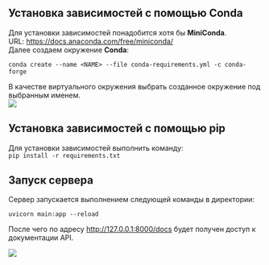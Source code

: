 ## Установка зависимостей с помощью Conda
Для установки зависимостей понадобится хотя бы **MiniConda**.  
URL: https://docs.anaconda.com/free/miniconda/  
Далее создаем окружение **Conda**: 

```conda create --name <NAME> --file conda-requirements.yml -c conda-forge```  

В качестве виртуального окружения выбрать созданное окружение под выбранным именем.  
![](./imgs/img2.png)
## Установка зависимостей с помощью pip
Для установки зависимостей выполнить команду:  
```pip install -r requirements.txt```

## Запуск сервера 
Сервер запускается выполнением следующей команды в директории:  

```uvicorn main:app --reload```  

После чего по адресу http://127.0.0.1:8000/docs будет получен доступ к документации API.

![](./imgs/img1.png)
